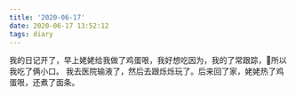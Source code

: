 ```yaml
---
title: '2020-06-17'
date: 2020-06-17 13:52:12
tags: diary
---
```

我的日记开了，早上姥姥给我做了鸡蛋哏，我好想吃因为，我的了常跟踪，🔐所以我吃了俩小口。
我去医院输液了，然后去跟烁烁玩了。后来回了家，姥姥热了鸡蛋哏，还煮了面条。
